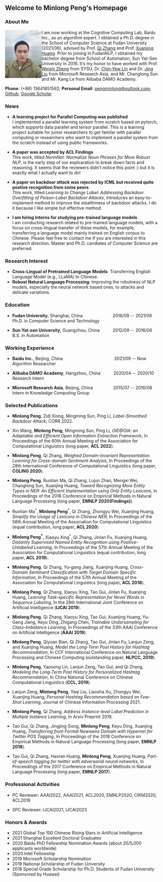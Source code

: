 ## Welcome to Minlong Peng's Homepage

### About Me
<img align="left" width="120" height="158" src="/my_phote_in_hawaii.jpeg">

I am now working at the Cognitive Computing Lab, Baidu Inc., as an algorithm expert. I obtained a Ph.D. degree in the School of Computer Science at Fudan University (2021/06), advised by Prof. [Qi Zhang](http://qizhang.info/) and Prof. [Xuanjing Huang](http://www.cs.fudan.edu.cn/en/?page_id=1836). Prior to joining in FudanNLP, I obtained my bachelor degree from School of Automation, Sun Yat-Sen University in 2016. It’s my honor to have worked with Prof. [Weishi Zheng](http://sist.sysu.edu.cn/~zhwshi/) from SYSU, Dr. [Chin-Yew Lin](https://www.microsoft.com/en-us/research/people/cyl/) and Dr. [Jing Liu](http://www.machinereading.ai/) from Microsoft Research Asia, and Mr. Changlong Sun and Mr. Kang Le from Alibaba DAMO Academy.

**Phone**: (+86) 13641651562;  **Personal Email**: pengminlong@outlook.com; [Github](https://github.com/v-mipeng/);  [Google Scholar](https://scholar.google.com.hk/citations?user=ugZ0lVQAAAAJ&hl=en)

### News
- **A learning project for Parallel Computing was published** \
I implemented a parallel learning system from scratch based on pytorch, which supports data parallel and tensor parallel. This is a learning project suitable for junior researchers to get familar with parallel computing or researchers who want to implement a parallel system from the scratch instead of using public frameworks.  

- **A paper was accepted by ACL Findings** \
This work, titled _NormNet: Normalize Noun Phrases for More Robust NLP_, is the early step of our exploaration to break down facts and reasoning. It seems that the reviewers didn't notice this point :) but it is exactly what I actually want to do!

- **A paper on backdoor attack was rejected by ICML but received quite postive recognition from some peers** \
This work, titled _Learning to Change Label: Addressing Backdoor Overfitting of Poison-Label Backdoor Attacks_, introduces an easy-to-implement method to improve the stealthiness of backdoor attacks. I do it because I like simple but effective method. 

- **I am hiring interns for studying pre-trained language models** \
I am conducting research related to pre-trained language models, with a focus on cross-lingual transfer of these models, for example, transferring a language model mainly trained on English corpus to Chinese. Please feel free to contact me if you are interested in this research direction. Master and Ph.D. candiates of Computer Science are preferred.

### Research Interest
- **Cross-Lingual of Pretrained Language Models**: Transferring English Language Model (e.g., LLaMA) to Chinese.
- **Robust Natural Language Processing**: Improving the robutness of NLP models, especially the neural network based ones, to attacks and delicate variations.

### Education 

- **Fudan University**, Shanghai, China &nbsp; &nbsp; &nbsp; &nbsp; &nbsp; &nbsp; &nbsp; &nbsp; &nbsp; &nbsp; &nbsp; &nbsp; 2016/09 -- 2021/06 \
Ph.D. in Computer Science and Technology

- **Sun Yat-sen University**, Guangzhou, China  &nbsp; &nbsp; &nbsp; &nbsp; &nbsp; 2012/09 -- 2016/06 \
B.S. in Automation

### Working Experience

- **Baidu Inc.**, Beijing, China &nbsp; &nbsp; &nbsp; &nbsp; &nbsp; &nbsp; &nbsp; &nbsp; &nbsp; &nbsp; &nbsp; &nbsp; &nbsp; &nbsp; &nbsp; &nbsp; &nbsp; &nbsp; &nbsp; &nbsp; &nbsp; 2021/09 -- Now \
Algorithm Researcher

- **Alibaba DAMO Academy**, Hangzhou, China  &nbsp; &nbsp; &nbsp; &nbsp; &nbsp; 2020/04 -- 2020/10 \
Research Intern

- **Microsoft Research Asia**, Beijing, China &nbsp; &nbsp; &nbsp; &nbsp; &nbsp; &nbsp; &nbsp; &nbsp; <span style="text-align: right">2015/07 -- 2016/08 </span> \
Intern in Knowledge Computing Group

### Selected Publications

- **Minlong Peng**, Zidi Xiong, Mingming Sun, Ping Li, _Label-Smoothed Backdoor Attack_, CORR 2022.

- Xin Wang, **Minlong Peng**, Mingming Sun, Ping Li, _OIE@OIA: an Adaptable and Efficient Open Information Extraction Framework_, In Proceedings of the 60th Annual Meeting of the Association for Computational Linguistics (long paper, **ACL 2022**).
 
- **Minlong Peng**, Qi Zhang, _Weighed Domain-Invariant Representation Learning for Cross-domain Sentiment Analysis_, In Proceedings of the 28th International Conference of Computational Linguistics (long paper, **COLING 2020**).
    
- **Minlong Peng**, Ruotian Ma, Qi Zhang, Lujun Zhao, Mengxi Wei, Changlong Sun, Xuanjing Huang, _Toward Recognizing More Entity Types in NER: An Efficient Implementation using Only Entity Lexicons_, In Proceedings of the 2018 Conference on Empirical Methods in Natural Language Processing (long paper, **EMNLP 2020(Findings)**).
    
- Ruotian Ma<sup>\*</sup>, **Minlong Peng**<sup>*</sup>, Qi Zhang, Zhongyu Wei, Xuanjing Huang, _Simplify the Usage of Lexicons in Chinese NER_, In Proceedings of the 58th Annual Meeting of the Association for Computational Linguistics (equal contribution, long paper, **ACL 2020**)
  
- **Minlong Peng<sup>*</sup>**, Xiaoyu Xing<sup>*</sup>, Qi Zhang, Jinlan Fu, Xuanjing Huang, _Distantly Supervised Named Entity Recognition using Positive-Unlabeled Learning_, In Proceedings of the 57th Annual Meeting of the Association for Computational Linguistics (equal contribution, long paper, **ACL 2019**).
  
- **Minlong Peng**, Qi Zhang, Yu-gang Jiang, Xuanjing Huang, _Cross-Domain Sentiment Classification with Target Domain Specific Information_, In Proceedings of the 57th Annual Meeting of the Association for Computational Linguistics (long paper, **ACL 2018**).
  
- **Minlong Peng**, Qi Zhang, Xiaoyu Xing, Tao Gui, Jinlan Fu, Xuanjing Huang, _Learning Task-specific Representation for Novel Words in Sequence Labeling_, In the 28th International Joint Conference on Artificial Intelligence (**IJCAI 2019**).

- **Minlong Peng**, Qi Zhang, Xiaoyu Xing, Tao Gui, Xuanjing Huang, Yu-Gang Jiang, Keyu Ding, Zhigang Chen, _Trainable Undersampling for Class-Imbalance Learning_, In Proceedings of the 33th AAAI Conference on Artificial Intelligence (**AAAI 2019**).
  
  
- **Minlong Peng**, Qiyuan Bian, Qi Zhang, Tao Gui, Jinlan Fu, Lanjun Zeng, and Xuanjing Huang, _Model the Long-Term Post History for Hashtag Recommendation_, In CCF International Conference on Natural Language Processing and Chinese Computing (outstanding paper, **NLPCC, 2019**).
  
- **Minlong Peng**, Yaosong Lin, Lanjun Zeng, Tao Gui, and Qi Zhang, _Modeling the Long-Term Post History for Personalized Hashtag Recommendation_, In China National Conference on Chinese Computational Linguistics (**CCL, 2019**).

- Lanjun Zeng, **Minlong Peng**, Yaqi Liu, Liaosha Xu, Zhongyu Wei, Xuanjing Huang, _Personal Hashtag Recommendation based on Few-Shot Learning_, Journal of Chinese Information Processing 2021.

- **Minlong Peng**, Qi Zhang, _Address Instance-level Label Prediction in Multiple Instance Learning_, In Arxiv Preprint 2019.
  
- Tao Gui, Qi Zhang, Jingjing Gong, **Minlong Peng**, Keyu Ding, Xuanjing Huang, _Transferring from Formal Newswire Domain with Hypernet for Twitter POS Tagging_, In Proceedings of the 2018 Conference on Empirical Methods in Natural Language Processing (long paper, **EMNLP 2018**).
  
- Tao Gui, Qi Zhang, Haoran Huang, **Minlong Peng**, Xuanjing Huang, _Part-of-speech tagging for twitter with adversarial neural networks_, In Proceedings of the 2017 Conference on Empirical Methods in Natural Language Processing (long paper, **EMNLP 2017**).
  
### Professional Activities

- PC Reviewer: AAAI2022, AAAI2021, ACL2020, EMNLP2020, CIKM2020, ACL2019

- SPC Reviewer: IJCAI2021, IJCAI2023

### Honors & Awards
- 2021 Global Top 100 Chinese Rising Stars in Artificial Intelligence 
- 2021 Shanghai Excellent Doctoral Graduates
- 2020 Baidu PhD Fellowship Nomination Awards (about 20/5,000 applicants worldwide)
- 2020 Intel Fellowship
- 2019 Microsoft Scholarship Nomination
- 2019 National Scholarship of Fudan University
- 2018 Special Grade Scholarship for Ph.D. Students of Fudan University (Sponsored by Huawei)
